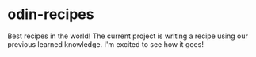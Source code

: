 # odin-recipes
Best recipes in the world!
The current project is writing a recipe using our previous learned knowledge.
I'm excited to see how it goes!
